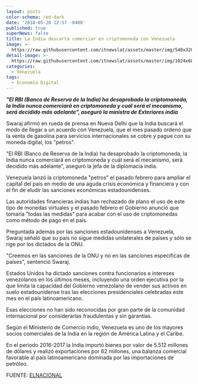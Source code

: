 ```yaml
---
layout: posts
color-schema: red-dark
date: '2018-05-28 12:57 -0400'
published: true
superNews: false
title: La India descarta comerciar en criptomoneda con Venezuela
image: >-
  https://raw.githubusercontent.com/itnewslat/assets/master/img/540x320/Sushma-Swaraj-p.jpg
detail-image: >-
  https://raw.githubusercontent.com/itnewslat/assets/master/img/1024x680/Sushma-Swaraj-g.jpg
categories:
  - Venezuela
tags:
  - Economía Digital
---
```

_**"El RBI (Banco de Reserva de la India) ha desaprobado la criptomoneda, la India nunca comerciará en criptomoneda y cuál será el mecanismo, será decidido más adelante", aseguró la ministra de Exteriores india**_

Swaraj afirmó en rueda de prensa en Nueva Delhi que la India buscará el modo de llegar a un acuerdo con Venezuela, que el mes pasado ordenó que la venta de gasolina para servicios internacionales se cobre y pague con su moneda digital, los "petros".

"El RBI (Banco de Reserva de la India) ha desaprobado la criptomoneda, la India nunca comerciará en criptomoneda y cuál será el mecanismo, será decidido más adelante", aseguró la jefa de la diplomacia india.

Venezuela lanzó la criptomoneda "petros" el pasado febrero para ampliar el capital del país en medio de una aguda crisis económica y financiera y con el fin de eludir las sanciones económicas estadounidenses.

Las autoridades financieras indias han rechazado de plano el uso de este tipo de monedas virtuales y el pasado febrero el Gobierno anunció que tomaría "todas las medidas" para acabar con el uso de criptomonedas como método de pago en el país.

Preguntada además por las sanciones estadounidenses a Venezuela, Swaraj señaló que su país no sigue medidas unilaterales de países y sólo se rige por los dictados de la ONU.

"Creemos en las sanciones de la ONU y no en las sanciones específicas de países", sentenció Swaraj.

Estados Unidos ha dictado sanciones contra funcionarios e intereses venezolanos en los últimos meses, incluyendo una orden ejecutiva por la que limita la capacidad del Gobierno venezolano de vender sus activos en suelo estadounidense tras las elecciones presidenciales celebradas este mes en el país latinoamericano.

Esas elecciones no han sido reconocidas por gran parte de la comunidad internacional por considerarlas fraudulentas y sin garantías.

Según el Ministerio de Comercio indio, Venezuela es uno de los mayores socios comerciales de la India en la región de América Latina y el Caribe.

En el periodo 2016-2017 la India importó bienes por valor de 5.512 millones de dólares y realizó exportaciones por 62 millones, una balanza comercial favorable al país latinoamericano dominada por las importaciones de petróleo.

FUENTE: [ELNACIONAL](http://www.el-nacional.com/noticias/mundo/india-descarta-comerciar-criptomoneda-con-venezuela_237441)
